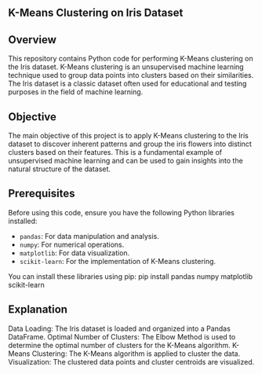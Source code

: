 ## K-Means Clustering on Iris Dataset

## Overview

This repository contains Python code for performing K-Means clustering on the Iris dataset. K-Means clustering is an unsupervised machine learning technique used to group data points into clusters based on their similarities. The Iris dataset is a classic dataset often used for educational and testing purposes in the field of machine learning.

## Objective

The main objective of this project is to apply K-Means clustering to the Iris dataset to discover inherent patterns and group the iris flowers into distinct clusters based on their features. This is a fundamental example of unsupervised machine learning and can be used to gain insights into the natural structure of the dataset.

## Prerequisites

Before using this code, ensure you have the following Python libraries installed:

- `pandas`: For data manipulation and analysis.
- `numpy`: For numerical operations.
- `matplotlib`: For data visualization.
- `scikit-learn`: For the implementation of K-Means clustering.

You can install these libraries using pip: 
pip install pandas numpy matplotlib scikit-learn

## Explanation

Data Loading: The Iris dataset is loaded and organized into a Pandas DataFrame.
Optimal Number of Clusters: The Elbow Method is used to determine the optimal number of clusters for the K-Means algorithm.
K-Means Clustering: The K-Means algorithm is applied to cluster the data.
Visualization: The clustered data points and cluster centroids are visualized.
